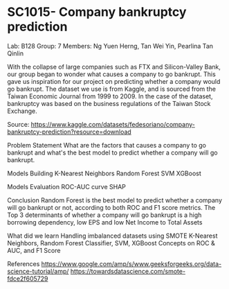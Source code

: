 # SC1015- Company bankruptcy prediction
Lab: B128 Group: 7 Members: Ng Yuen Herng, Tan Wei Yin, Pearlina Tan Qinlin

With the collapse of large companies such as FTX and Silicon-Valley Bank, our group began to wonder what causes a company to go bankrupt. This gave us inspiration for our project on predicting whether a company would go bankrupt. The dataset we use is from Kaggle, and is sourced from the Taiwan Economic Journal from 1999 to 2009. In the case of the dataset, bankruptcy was based on the business regulations of the Taiwan Stock Exchange.

Source: https://www.kaggle.com/datasets/fedesoriano/company-bankruptcy-prediction?resource=download

Problem Statement
What are the factors that causes a company to go bankrupt and what's the best model to predict whether a company will go bankrupt.

Models Building
K-Nearest Neighbors
Random Forest
SVM
XGBoost

Models Evaluation
ROC-AUC curve
SHAP

Conclusion
Random Forest is the best model to predict whether a company will go bankrupt or not, according to both ROC and F1 score metrics.
The Top 3 determinants of whether a company will go bankrupt is a high borrowing dependency, low EPS and low Net Income to Total Assets

What did we learn
Handling imbalanced datasets using SMOTE
K-Nearest Neighbors, Random Forest Classifier, SVM, XGBoost
Concepts on ROC & AUC, and F1 Score

References
https://www.google.com/amp/s/www.geeksforgeeks.org/data-science-tutorial/amp/
https://towardsdatascience.com/smote-fdce2f605729

